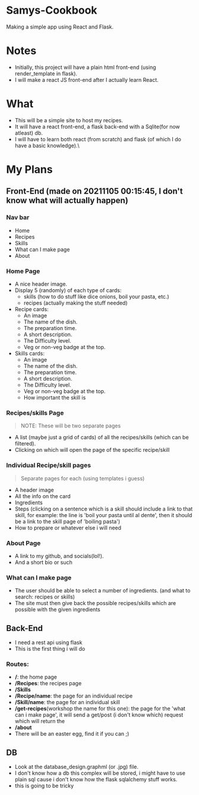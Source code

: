 # Samys-Cookbook
Making a simple app using React and Flask.
# Notes
- Initially, this project will have a plain html front-end (using render_template in flask).
- I will make a react JS front-end after I actually learn React.
# What
- This will be a simple site to host my recipes.
- It will have a react front-end, a flask back-end with a Sqlite(for now atleast) db.
- I will have to learn both react (from scratch) and flask (of which I do have a basic knowledge).\
# My Plans
## Front-End (made on 20211105 00:15:45, I don't know what will actually happen)
### Nav bar
- Home
- Recipes
- Skills
- What can I make page
- About
### Home Page
- A nice header image.
- Display 5 (randomly) of each type of cards: 
  - skills (how to do stuff like dice onions, boil your pasta, etc.)
  - recipes (actually making the stuff needed)
- Recipe cards:
  - An image
  - The name of the dish.
  - The preparation time.
  - A short description.
  - The Difficulty level.
  - Veg or non-veg badge at the top.
- Skills cards:
  - An image
  - The name of the dish.
  - The preparation time.
  - A short description.
  - The Difficulty level.
  - Veg or non-veg badge at the top.
  - How important the skill is
### Recipes/skills Page
> NOTE: These will be two separate pages
- A list (maybe just a grid of cards) of all the recipes/skills (which can be filtered).
- Clicking on which will open the page of the specific recipe/skill
### Individual Recipe/skill pages
> Separate pages for each (using templates i guess)
- A header image
- All the info on the card
- Ingredients
- Steps (clicking on a sentence which is a skill should include a link to that skill, for example: the line is 'boil your pasta until al dente', then it should be a link to the skill page of 'boiling pasta')
- How to prepare or whatever else i will need
### About Page
- A link to my github, and socials(lol!).
- And a short bio or such
### What can I make page
- The user should be able to select a number of ingredients. (and what to search: recipes or skills)
- The site must then give back the possible recipes/skills which are possible with the given ingredients
## Back-End
- I need a rest api using flask
- This is the first thing i will do
### Routes:
- **/**: the home page
- **/Recipes**: the recipes page
- **/Skills**
- **/Recipe/name**: the page for an individual recipe
- **/Skill/name**: the page for an individual skill
- **/get-recipes**(workshop the name for this one): the page for the 'what can i make page', it will send a get/post (i don't know which) request which will return the 
- **/about**
- There will be an easter egg, find it if you can ;)
## DB
- Look at the database_design.graphml (or .jpg) file.
- I don't know how a db this complex will be stored, i might have to use plain sql cause i don't know how the flask sqlalchemy stuff works.
- this is going to be tricky

